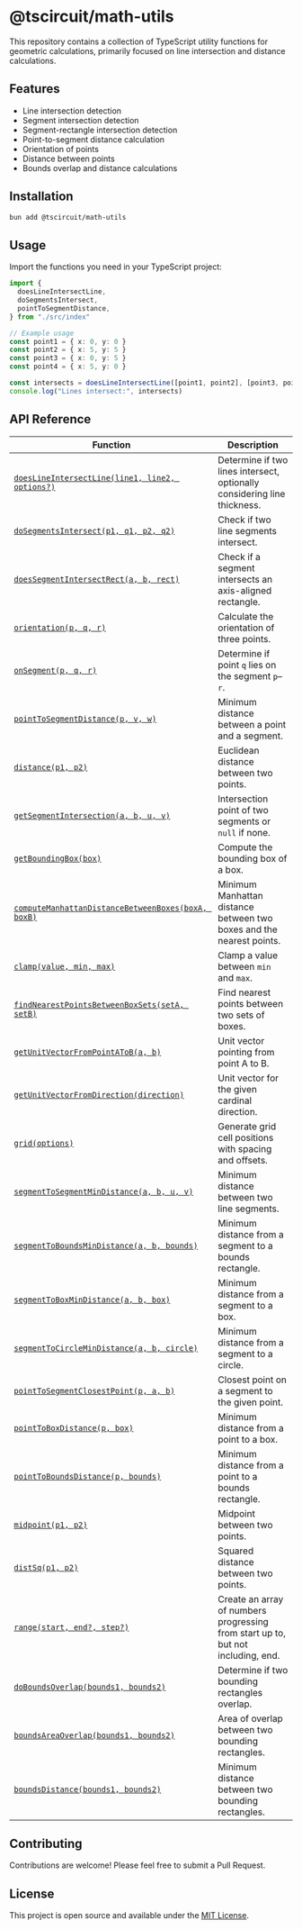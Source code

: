# @tscircuit/math-utils

This repository contains a collection of TypeScript utility functions for geometric calculations, primarily focused on line intersection and distance calculations.

## Features

- Line intersection detection
- Segment intersection detection
- Segment-rectangle intersection detection
- Point-to-segment distance calculation
- Orientation of points
- Distance between points
- Bounds overlap and distance calculations

## Installation

```bash
bun add @tscircuit/math-utils
```

## Usage

Import the functions you need in your TypeScript project:

```typescript
import {
  doesLineIntersectLine,
  doSegmentsIntersect,
  pointToSegmentDistance,
} from "./src/index"

// Example usage
const point1 = { x: 0, y: 0 }
const point2 = { x: 5, y: 5 }
const point3 = { x: 0, y: 5 }
const point4 = { x: 5, y: 0 }

const intersects = doesLineIntersectLine([point1, point2], [point3, point4])
console.log("Lines intersect:", intersects)
```

## API Reference

| Function | Description |
| -------- | ----------- |
| [`doesLineIntersectLine(line1, line2, options?)`](./src/line-intersections.ts) | Determine if two lines intersect, optionally considering line thickness. |
| [`doSegmentsIntersect(p1, q1, p2, q2)`](./src/line-intersections.ts) | Check if two line segments intersect. |
| [`doesSegmentIntersectRect(a, b, rect)`](./src/line-intersections.ts) | Check if a segment intersects an axis-aligned rectangle. |
| [`orientation(p, q, r)`](./src/line-intersections.ts) | Calculate the orientation of three points. |
| [`onSegment(p, q, r)`](./src/line-intersections.ts) | Determine if point `q` lies on the segment `p`–`r`. |
| [`pointToSegmentDistance(p, v, w)`](./src/line-intersections.ts) | Minimum distance between a point and a segment. |
| [`distance(p1, p2)`](./src/line-intersections.ts) | Euclidean distance between two points. |
| [`getSegmentIntersection(a, b, u, v)`](./src/line-intersections.ts) | Intersection point of two segments or `null` if none. |
| [`getBoundingBox(box)`](./src/nearest-box.ts) | Compute the bounding box of a box. |
| [`computeManhattanDistanceBetweenBoxes(boxA, boxB)`](./src/nearest-box.ts) | Minimum Manhattan distance between two boxes and the nearest points. |
| [`clamp(value, min, max)`](./src/nearest-box.ts) | Clamp a value between `min` and `max`. |
| [`findNearestPointsBetweenBoxSets(setA, setB)`](./src/nearest-box.ts) | Find nearest points between two sets of boxes. |
| [`getUnitVectorFromPointAToB(a, b)`](./src/get-unit-vector.ts) | Unit vector pointing from point A to B. |
| [`getUnitVectorFromDirection(direction)`](./src/get-unit-vector.ts) | Unit vector for the given cardinal direction. |
| [`grid(options)`](./src/grid.ts) | Generate grid cell positions with spacing and offsets. |
| [`segmentToSegmentMinDistance(a, b, u, v)`](./src/segment-distance.ts) | Minimum distance between two line segments. |
| [`segmentToBoundsMinDistance(a, b, bounds)`](./src/segment-distance.ts) | Minimum distance from a segment to a bounds rectangle. |
| [`segmentToBoxMinDistance(a, b, box)`](./src/segment-distance.ts) | Minimum distance from a segment to a box. |
| [`segmentToCircleMinDistance(a, b, circle)`](./src/segment-distance.ts) | Minimum distance from a segment to a circle. |
| [`pointToSegmentClosestPoint(p, a, b)`](./src/segment-distance.ts) | Closest point on a segment to the given point. |
| [`pointToBoxDistance(p, box)`](./src/point-distance.ts) | Minimum distance from a point to a box. |
| [`pointToBoundsDistance(p, bounds)`](./src/point-distance.ts) | Minimum distance from a point to a bounds rectangle. |
| [`midpoint(p1, p2)`](./src/point-distance.ts) | Midpoint between two points. |
| [`distSq(p1, p2)`](./src/point-distance.ts) | Squared distance between two points. |
| [`range(start, end?, step?)`](./src/range.ts) | Create an array of numbers progressing from start up to, but not including, end. |
| [`doBoundsOverlap(bounds1, bounds2)`](./src/bounds-overlap.ts) | Determine if two bounding rectangles overlap. |
| [`boundsAreaOverlap(bounds1, bounds2)`](./src/bounds-area-overlap.ts) | Area of overlap between two bounding rectangles. |
| [`boundsDistance(bounds1, bounds2)`](./src/bounds-distance.ts) | Minimum distance between two bounding rectangles. |

## Contributing

Contributions are welcome! Please feel free to submit a Pull Request.

## License

This project is open source and available under the [MIT License](LICENSE).
